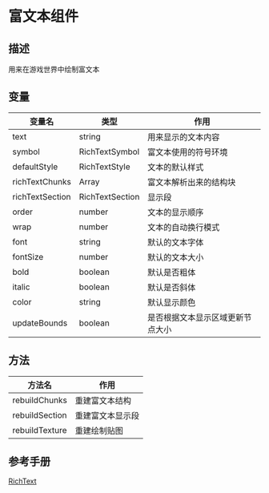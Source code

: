 # 富文本组件

## 描述
用来在游戏世界中绘制富文本

## 变量
| 变量名             | 类型              | 作用               |
| -------------   | -------------   | -------------    |
| text            | string          | 用来显示的文本内容        |
| symbol          | RichTextSymbol  | 富文本使用的符号环境       |
| defaultStyle    | RichTextStyle   | 文本的默认样式          |
| richTextChunks  | Array           | 富文本解析出来的结构块      |
| richTextSection | RichTextSection | 显示段              |
| order           | number          | 文本的显示顺序          |
| wrap            | number          | 文本的自动换行模式        |
| font            | string          | 默认的文本字体          |
| fontSize        | number          | 默认的文本大小          |
| bold            | boolean         | 默认是否粗体           |
| italic          | boolean         | 默认是否斜体           |
| color           | string          | 默认显示颜色           |
| updateBounds    | boolean         | 是否根据文本显示区域更新节点大小 |

## 方法
| 方法名            | 作用            |
| -------------  | ------------- |
| rebuildChunks  | 重建富文本结构       |
| rebuildSection | 重建富文本显示段      |
| rebuildTexture | 重建绘制贴图        |

## 参考手册
[RichText](http://docs.zuoyouxi.com/manual/Plugin/RichText.html)